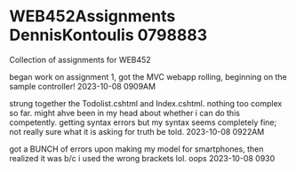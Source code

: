 # WEB452Assignments DennisKontoulis 0798883
 Collection of assignments for WEB452

began work on assignment 1, got the MVC webapp rolling, beginning on the sample controller!
2023-10-08 0909AM


strung together the Todolist.cshtml and Index.cshtml.  nothing too complex so far.  might ahve been in my head about whether i can do this competently. getting syntax errors
but my syntax seems completely fine; not really sure what it is asking for truth be told.
2023-10-08 0922AM


got a BUNCH of errors upon making my model for smartphones, then realized it was b/c i used the wrong brackets lol. oops
2023-10-08 0930